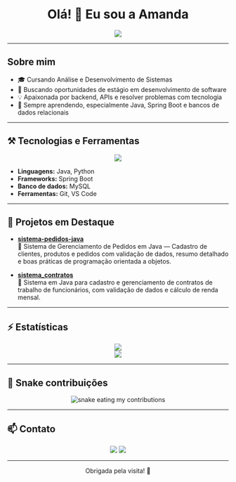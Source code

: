 <h1 align="center">
  Olá! 👋 Eu sou a Amanda
</h1>

<p align="center">
  <img src="https://readme-typing-svg.herokuapp.com/?font=Righteous&size=35&center=true&vCenter=true&width=500&height=70&duration=4000&lines=Desenvolvedora+Backend;Apaixonada+por+Tecnologia;Bem+vinda(o)+ao+meu+GitHub!" />
</p>

---

## Sobre mim

- 🎓 Cursando Análise e Desenvolvimento de Sistemas  
- 🔭 Buscando oportunidades de estágio em desenvolvimento de software  
- 💡 Apaixonada por backend, APIs e resolver problemas com tecnologia  
- 🌱 Sempre aprendendo, especialmente Java, Spring Boot e bancos de dados relacionais

---

## ⚒️ Tecnologias e Ferramentas

<p align="center">
  <img src="https://skillicons.dev/icons?i=java,spring,mysql,python,vscode,git" />
</p>

- **Linguagens:** Java, Python  
- **Frameworks:** Spring Boot  
- **Banco de dados:** MySQL  
- **Ferramentas:** Git, VS Code

---

## 🚀 Projetos em Destaque

- [**sistema-pedidos-java**](https://github.com/AmandaLeopoldoo/sistema-pedidos-java)  
  🛒 Sistema de Gerenciamento de Pedidos em Java — Cadastro de clientes, produtos e pedidos com validação de dados, resumo detalhado e boas práticas de programação orientada a objetos.

- [**sistema_contratos**](https://github.com/AmandaLeopoldoo/sistema_contratos)  
  💼 Sistema em Java para cadastro e gerenciamento de contratos de trabalho de funcionários, com validação de dados e cálculo de renda mensal.

---

## ⚡ Estatísticas

<p align="center">
  <img src="https://github-readme-stats.vercel.app/api?username=AmandaLeopoldoo&show_icons=true&theme=gotham&rank_icon=github&hide_title=false" />
  <br>
  <img src="https://github-readme-stats.vercel.app/api/top-langs/?username=AmandaLeopoldoo&theme=gotham&show_icons=true&hide_border=false&layout=compact"/>
</p>

---

## 🐍 Snake contribuições

<p align="center">
  <img src="https://github.com/AmandaLeopoldoo/AmandaLeopoldoo/blob/output/github-contribution-grid-snake.svg" alt="snake eating my contributions" />
</p>

---

## 📫 Contato

<div align="center">
  <a href="mailto:amandaleopoldo2930@gmail.com"><img src="https://img.shields.io/badge/-Gmail-%23333?style=for-the-badge&logo=gmail&logoColor=white" target="_blank"></a>
  <a href="https://www.linkedin.com/in/amanda-leopoldo-a61478319" target="_blank"><img src="https://img.shields.io/badge/-LinkedIn-%230077B5?style=for-the-badge&logo=linkedin&logoColor=white" target="_blank"></a> 
</div>

---

<p align="center">
  Obrigada pela visita! 🚀
</p>
